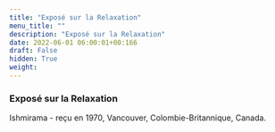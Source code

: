 ```yaml
---
title: "Exposé sur la Relaxation"
menu_title: ""
description: "Exposé sur la Relaxation"
date: 2022-06-01 06:00:01+00:166
draft: False
hidden: True
weight:
---
```

### Exposé sur la Relaxation

Ishmirama - reçu en 1970, Vancouver, Colombie-Britannique, Canada.
